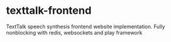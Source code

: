 texttalk-frontend
=================

TextTalk speech synthesis frontend website implementation. Fully nonblocking with redis, websockets and play framework
